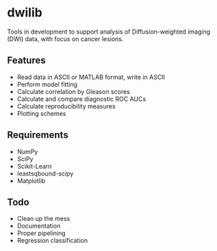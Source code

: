 dwilib
======

Tools in development to support analysis of Diffusion-weighted imaging (DWI) data, with focus on cancer lesions.

Features
--------
- Read data in ASCII or MATLAB format, write in ASCII
- Perform model fitting
- Calculate correlation by Gleason scores
- Calculate and compare diagnostic ROC AUCs
- Calculate reproducibility measures
- Plotting schemes

Requirements
------------
- NumPy
- SciPy
- Scikit-Learn
- leastsqbound-scipy
- Matplotlib

Todo
----
- Clean up the mess
- Documentation
- Proper pipelining
- Regression classification
